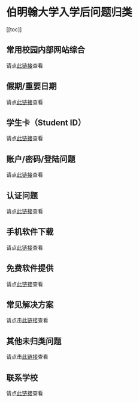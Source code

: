 # 伯明翰大学入学后问题归类

[[toc]]


## 常用校园内部网站综合

请点[此链接](./commonly-used-internal-websites/)查看

## 假期/重要日期

请点[此链接](./dates/)查看

## 学生卡（Student ID）

请点[此链接](./ID-Card/)查看

## 账户/密码/登陆问题

请点[此链接](./account/)查看

## 认证问题

请点[此链接](./authentication/)查看

## 手机软件下载

请点[此链接](./apps/)查看

## 免费软件提供

请点[此链接](./software/)查看

## 常见解决方案

请点击[此链接](./solutions/)查看

## 其他未归类问题

请点击[此链接](./others/)查看

## 联系学校

请点[此链接](../pre-admissions/contacts/)查看